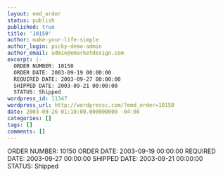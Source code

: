 ```yaml
---
layout: emd_order
status: publish
published: true
title: '10150'
author: make-your-life-simple
author_login: picky-demo-admin
author_email: admin@emarketdesign.com
excerpt: |-
  ORDER NUMBER: 10150
  ORDER DATE: 2003-09-19 00:00:00
  REQUIRED DATE: 2003-09-27 00:00:00
  SHIPPED DATE: 2003-09-21 00:00:00
  STATUS: Shipped
wordpress_id: 11347
wordpress_url: http://wordpressc.com/?emd_order=10150
date: 2003-09-26 01:10:00.000000000 -04:00
categories: []
tags: []
comments: []
---
```

ORDER NUMBER: 10150
ORDER DATE: 2003-09-19 00:00:00
REQUIRED DATE: 2003-09-27 00:00:00
SHIPPED DATE: 2003-09-21 00:00:00
STATUS: Shipped
